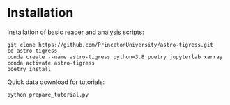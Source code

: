 # Installation

Installation of basic reader and analysis scripts:
```
git clone https://github.com/PrincetonUniversity/astro-tigress.git
cd astro-tigress
conda create --name astro-tigress python=3.8 poetry jupyterlab xarray
conda activate astro-tigress
poetry install
```

Quick data download for tutorials:
```
python prepare_tutorial.py
```
